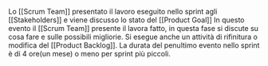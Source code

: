 Lo [[Scrum Team]] presentato il lavoro eseguito nello sprint agli [[Stakeholders]]  e viene discusso lo stato del [[Product Goal]]
In questo evento il [[Scrum Team]] presente il lavora fatto, in questa fase si discute su cosa fare e sulle possibili migliorie.
Si esegue anche un attività di rifinitura o modifica del [[Product Backlog]].
La durata del penultimo evento nello sprint è di 4 ore(un mese) o meno per sprint più piccoli.
